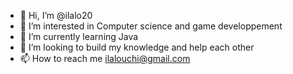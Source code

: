 - 👋 Hi, I’m @ilalo20
- 👀 I’m interested in Computer science and game developpement
- 🌱 I’m currently learning Java
- 💞️ I’m looking to build my knowledge and help each other
- 📫 How to reach me ilalouchi@gmail.com

<!---
ilalo20/ilalo20 is a ✨ special ✨ repository because its `README.md` (this file) appears on your GitHub profile.
You can click the Preview link to take a look at your changes.
--->
